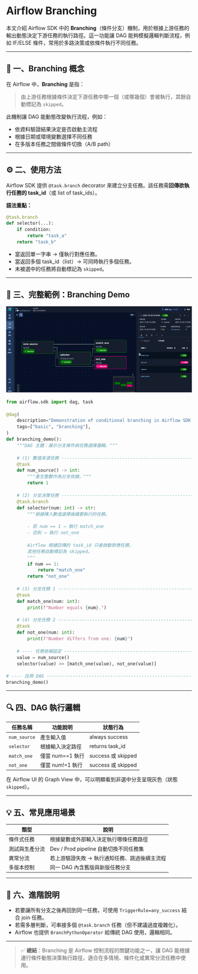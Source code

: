 # Airflow Branching

本文介紹 Airflow SDK 中的 **Branching**（條件分支）機制，用於根據上游任務的輸出動態決定下游任務的執行路徑。這一功能讓 DAG 能夠模擬邏輯判斷流程，例如 IF/ELSE 條件，常用於多路決策或依條件執行不同任務。

---

## 🧭 一、Branching 概念

在 Airflow 中，**Branching** 是指：

> 由上游任務根據條件決定下游任務中哪一個（或哪幾個）會被執行，其餘自動標記為 `skipped`。

此機制讓 DAG 能動態改變執行流程，例如：

* 依資料驗證結果決定是否啟動主流程
* 根據日期或環境變數選擇不同任務
* 在多版本任務之間做條件切換（A/B path）

---

## ⚙️ 二、使用方法

Airflow SDK 提供 `@task.branch` decorator 來建立分支任務。該任務需**回傳欲執行任務的 task_id**（或 list of task_ids）。

**語法重點：**

```python
@task.branch
def selector(...):
    if condition:
        return "task_a"
    return "task_b"
```

* 當返回單一字串 → 僅執行對應任務。
* 當返回多個 task_id（list）→ 可同時執行多個任務。
* 未被選中的任務將自動標記為 `skipped`。

---

## 🧩 三、完整範例：Branching Demo

![Airflow branching](../img/branching.png)

```python
from airflow.sdk import dag, task

@dag(
    description="Demonstration of conditional branching in Airflow SDK.",
    tags=["basic", "branching"],
)
def branching_demo():
    """DAG 主體：展示分支條件與任務選擇邏輯。"""

    # (1) 數值來源任務 ----------------------------------------------------
    @task
    def num_source() -> int:
        """產生整數作為分支依據。"""
        return 1

    # (2) 分支決策任務 ----------------------------------------------------
    @task.branch
    def selector(num: int) -> str:
        """根據傳入數值選擇後續要執行的任務。

        - 若 num == 1 → 執行 match_one
        - 否則 → 執行 not_one

        Airflow 根據回傳的 task_id 只會啟動對應任務，
        其他任務自動標記為 skipped。
        """
        if num == 1:
            return "match_one"
        return "not_one"

    # (3) 分支任務 1 ------------------------------------------------------
    @task
    def match_one(num: int):
        print(f"Number equals {num}.")

    # (4) 分支任務 2 ------------------------------------------------------
    @task
    def not_one(num: int):
        print(f"Number differs from one: {num}")

    # ---- 任務依賴設定 ----------------------------------------------------
    value = num_source()
    selector(value) >> [match_one(value), not_one(value)]

# ---- 註冊 DAG -------------------------------------------------------------
branching_demo()
```

---

## 🔍 四、DAG 執行邏輯

| 任務名稱         | 功能說明         | 狀態行為              |
| ------------ | ------------ | ----------------- |
| `num_source` | 產生輸入值        | always success    |
| `selector`   | 根據輸入決定路徑     | returns task_id   |
| `match_one`  | 僅當 num==1 執行 | success 或 skipped |
| `not_one`    | 僅當 num!=1 執行 | success 或 skipped |

在 Airflow UI 的 Graph View 中，可以明顯看到非選中分支呈現灰色（狀態 `skipped`）。

---

## 💡 五、常見應用場景

| 類型      | 說明                            |
| ------- | ----------------------------- |
| 條件式任務   | 根據變數或外部輸入決定執行哪條任務路徑           |
| 測試與生產分流 | Dev / Prod pipeline 自動切換不同任務集 |
| 異常分流    | 若上游驗證失敗 → 執行通知任務、跳過後續主流程      |
| 多版本控制   | 同一 DAG 內含舊版與新版任務分支            |

---

## 🧠 六、進階說明

* 若要讓所有分支之後再回到同一任務，可使用 `TriggerRule=any_success` 結合 join 任務。
* 若需多層判斷，可串接多個 `@task.branch` 任務（但不建議過度複雜化）。
* Airflow 也提供 `BranchPythonOperator` 給傳統 DAG 使用，邏輯相同。

---

> ✅ **總結**：Branching 是 Airflow 控制流程的關鍵功能之一，讓 DAG 能根據運行條件動態決策執行路徑，適合在多情境、條件化或異常分流任務中使用。
